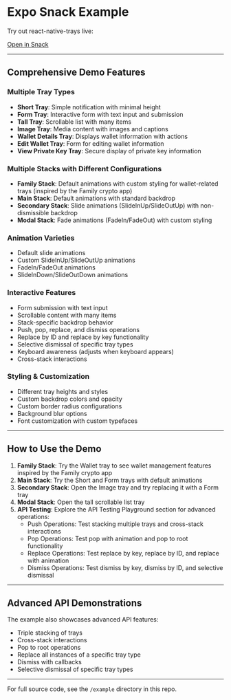 # Expo Snack Example

Try out react-native-trays live:

[Open in Snack](https://snack.expo.dev/@sivanthaeatme/react-native-trays)

---

## Comprehensive Demo Features

### Multiple Tray Types

- **Short Tray**: Simple notification with minimal height
- **Form Tray**: Interactive form with text input and submission
- **Tall Tray**: Scrollable list with many items
- **Image Tray**: Media content with images and captions
- **Wallet Details Tray**: Displays wallet information with actions
- **Edit Wallet Tray**: Form for editing wallet information
- **View Private Key Tray**: Secure display of private key information

### Multiple Stacks with Different Configurations

- **Family Stack**: Default animations with custom styling for wallet-related trays (inspired by the Family crypto app)
- **Main Stack**: Default animations with standard backdrop
- **Secondary Stack**: Slide animations (SlideInUp/SlideOutUp) with non-dismissible backdrop
- **Modal Stack**: Fade animations (FadeIn/FadeOut) with custom styling

### Animation Varieties

- Default slide animations
- Custom SlideInUp/SlideOutUp animations
- FadeIn/FadeOut animations
- SlideInDown/SlideOutDown animations

### Interactive Features

- Form submission with text input
- Scrollable content with many items
- Stack-specific backdrop behavior
- Push, pop, replace, and dismiss operations
- Replace by ID and replace by key functionality
- Selective dismissal of specific tray types
- Keyboard awareness (adjusts when keyboard appears)
- Cross-stack interactions

### Styling & Customization

- Different tray heights and styles
- Custom backdrop colors and opacity
- Custom border radius configurations
- Background blur options
- Font customization with custom typefaces

---

## How to Use the Demo

1. **Family Stack**: Try the Wallet tray to see wallet management features inspired by the Family crypto app
2. **Main Stack**: Try the Short and Form trays with default animations
3. **Secondary Stack**: Open the Image tray and try replacing it with a Form tray
4. **Modal Stack**: Open the tall scrollable list tray
5. **API Testing**: Explore the API Testing Playground section for advanced operations:
   - Push Operations: Test stacking multiple trays and cross-stack interactions
   - Pop Operations: Test pop with animation and pop to root functionality
   - Replace Operations: Test replace by key, replace by ID, and replace with animation
   - Dismiss Operations: Test dismiss by key, dismiss by ID, and selective dismissal

---

## Advanced API Demonstrations

The example also showcases advanced API features:

- Triple stacking of trays
- Cross-stack interactions
- Pop to root operations
- Replace all instances of a specific tray type
- Dismiss with callbacks
- Selective dismissal of specific tray types

---

For full source code, see the `/example` directory in this repo.
